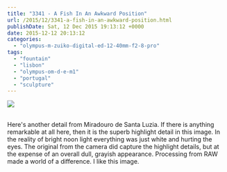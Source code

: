 ```yaml
---
title: "3341 - A Fish In An Awkward Position"
url: /2015/12/3341-a-fish-in-an-awkward-position.html
publishDate: Sat, 12 Dec 2015 19:13:12 +0000
date: 2015-12-12 20:13:12
categories: 
  - "olympus-m-zuiko-digital-ed-12-40mm-f2-8-pro"
tags: 
  - "fountain"
  - "lisbon"
  - "olympus-om-d-e-m1"
  - "portugal"
  - "sculpture"
---
```

<div class="container">
<div class="center"><a target="_blank" href="https://d25zfm9zpd7gm5.cloudfront.net/1200x1200/2015/20150903_115041_lr.jpg"><img class="webfeedsFeaturedVisual" src="https://d25zfm9zpd7gm5.cloudfront.net/0600x0600/2015/20150903_115041_lr.jpg" /></a></div>
</div>
<br />

Here's another detail from Miradouro de Santa Luzia. If there is anything remarkable at all here, then it is the superb highlight detail in this image. In the reality of bright noon light everything was just white and hurting the eyes. The original from the camera did capture the highlight details, but at the expense of an overall dull, grayish appearance. Processing from RAW made a world of a difference. I like this image.
